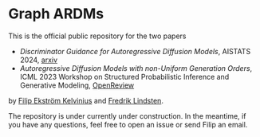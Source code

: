 # Graph ARDMs
This is the official public repository for the two papers

* *Discriminator Guidance for Autoregressive Diffusion Models*, AISTATS 2024, [arxiv](https://arxiv.org/abs/2310.15817)
* *Autoregressive Diffusion Models with non-Uniform Generation Orders*, ICML 2023 Workshop on Structured Probabilistic Inference and Generative Modeling, [OpenReview](https://openreview.net/forum?id=VtSmxXWcWV)

by [Filip Ekström Kelvinius](https://scholar.google.com/citations?user=cwuqQtYAAAAJ&hl=en) and [Fredrik Lindsten](https://lindsten.netlify.app/).

The repository is under currently under construction. In the meantime, if you have any questions, feel free to open an issue or send Filip an email. 

